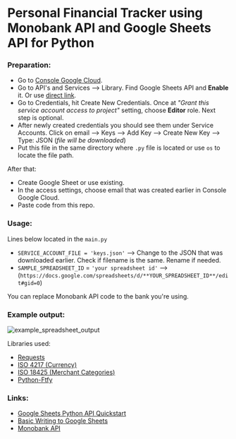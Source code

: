 # Personal Financial Tracker using Monobank API and Google Sheets API for Python

### Preparation:
- Go to [Console Google Cloud](https://console.cloud.google.com/home/).
- Go to API's and Services --> Library. Find Google Sheets API and **Enable** it. Or use [direct link](https://console.cloud.google.com/apis/library/sheets.googleapis.com?q=sheets&id=739c20c5-5641-41e8-a938-e55ddc082ad1&project=monobank-311911).
- Go to Credentials, hit Create New Credentials. Once at _"Grant this service account access to project"_ setting, choose **Editor** role. Next step is optional.
- After newly created credentials you should see them under Service Accounts. Click on email --> Keys --> Add Key --> Create New Key --> Type: JSON (_file will be downloaded_)
- Put this file in the same directory where `.py` file is located or use `os` to locate the file path.

After that:
- Create Google Sheet or use existing.
- In the access settings, choose email that was created earlier in Console Google Cloud.
- Paste code from this repo.

### Usage:

Lines below located in the `main.py` 
- `SERVICE_ACCOUNT_FILE = 'keys.json'` --> Change to the JSON that was downloaded earlier. Check if filename is the same. Rename if needed.
- `SAMPLE_SPREADSHEET_ID` = `'your spreadsheet id'` --> (`https://docs.google.com/spreadsheets/d/**YOUR_SPREADSHEET_ID**/edit#gid=0`)

You can replace Monobank API code to the bank you're using.

### Example output:

![example_spreadsheet_output](https://user-images.githubusercontent.com/78694043/116234954-ee828a00-a765-11eb-92c2-fb37c4ce27f1.jpg)

Libraries used:
- [Requests](https://github.com/psf/requests)
- [ISO 4217 (Currency)](https://github.com/ikseek/iso_4217)
- [ISO 18425 (Merchant Categories)](https://github.com/jleclanche/python-iso18245)
- [Python-Ftfy](https://github.com/LuminosoInsight/python-ftfy)

### Links: 
- [Google Sheets Python API Quickstart](https://developers.google.com/sheets/api/quickstart/python)
- [Basic Writing to Google Sheets](https://developers.google.com/sheets/api/samples/writing)
- [Monobank API](https://api.monobank.ua/docs)
